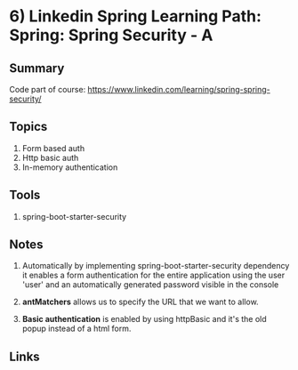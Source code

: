 # 6) Linkedin Spring Learning Path: Spring: Spring Security - A
## Summary
Code part of course: https://www.linkedin.com/learning/spring-spring-security/


## Topics
1) Form based auth
2) Http basic auth
3) In-memory authentication

## Tools
1) spring-boot-starter-security

## Notes
1) Automatically by implementing spring-boot-starter-security dependency 
it enables a form authentication for the entire application using the user 'user' 
and an automatically generated password visible in the console 

2) **antMatchers** allows us to specify the URL that we want to allow.
3) **Basic authentication** is enabled by using httpBasic and it's the old popup instead of a html form.
## Links